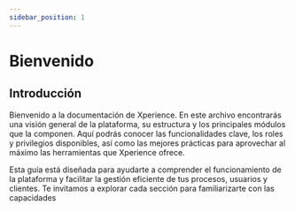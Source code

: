 ```yaml
---
sidebar_position: 1
---
```


# Bienvenido

## Introducción

Bienvenido a la documentación de Xperience. En este archivo encontrarás una visión general de la plataforma, su estructura y los principales módulos que la componen. Aquí podrás conocer las funcionalidades clave, los roles y privilegios disponibles, así como las mejores prácticas para aprovechar al máximo las herramientas que Xperience ofrece.

Esta guía está diseñada para ayudarte a comprender el funcionamiento de la plataforma y facilitar la gestión eficiente de tus procesos, usuarios y clientes. Te invitamos a explorar cada sección para familiarizarte con las capacidades
